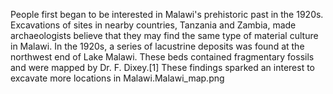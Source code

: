 People first began to be interested in Malawi's prehistoric past in the 1920s. Excavations of sites in nearby countries, Tanzania and Zambia, made archaeologists believe that they may find the same type of material culture in Malawi. In the 1920s, a series of lacustrine deposits was found at the northwest end of Lake Malawi. These beds contained fragmentary fossils and were mapped by Dr. F. Dixey.[1] These findings sparked an interest to excavate more locations in Malawi.Malawi_map.png
